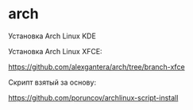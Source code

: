 # arch
Установка Arch Linux KDE

Установка Arch Linux XFCE:

https://github.com/alexgantera/arch/tree/branch-xfce

Скрипт взятый за основу:

https://github.com/poruncov/archlinux-script-install
